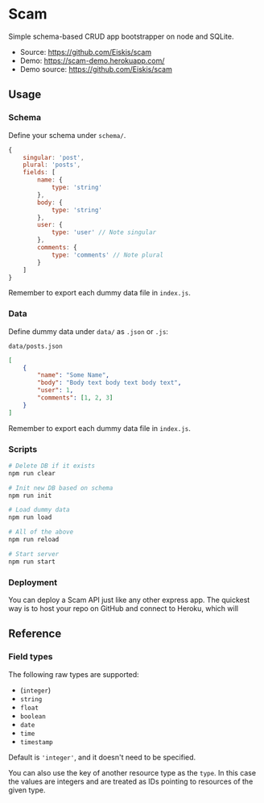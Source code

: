 # Scam

Simple schema-based CRUD app bootstrapper on node and SQLite.

- Source: https://github.com/Eiskis/scam
- Demo: https://scam-demo.herokuapp.com/
- Demo source: https://github.com/Eiskis/scam

## Usage

### Schema

Define your schema under `schema/`.

```js
{
	singular: 'post',
	plural: 'posts',
	fields: [
		name: {
			type: 'string'
		},
		body: {
			type: 'string'
		},
		user: {
			type: 'user' // Note singular
		},
		comments: {
			type: 'comments' // Note plural
		}
	]
}
```

Remember to export each dummy data file in `index.js`.

### Data

Define dummy data under `data/` as `.json` or `.js`:

`data/posts.json`

```json
[
	{
		"name": "Some Name",
		"body": "Body text body text body text",
		"user": 1,
		"comments": [1, 2, 3]
	}
]
```

Remember to export each dummy data file in `index.js`.

### Scripts

```sh
# Delete DB if it exists
npm run clear

# Init new DB based on schema
npm run init

# Load dummy data
npm run load

# All of the above
npm run reload

# Start server
npm run start
```

### Deployment

You can deploy a Scam API just like any other express app. The quickest way is to host your repo on GitHub and connect to Heroku, which will

## Reference

### Field types

The following raw types are supported:

- (`integer`)
- `string`
- `float`
- `boolean`
- `date`
- `time`
- `timestamp`

Default is `'integer'`, and it doesn't need to be specified.

You can also use the key of another resource type as the `type`. In this case the values are integers and are treated as IDs pointing to resources of the given type.
